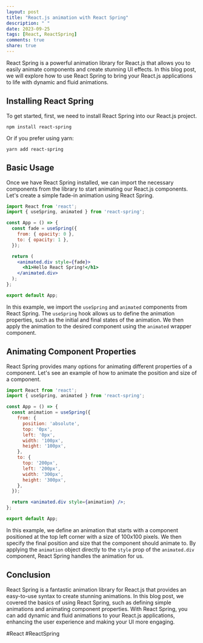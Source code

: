 ```yaml
---
layout: post
title: "React.js animation with React Spring"
description: " "
date: 2023-09-25
tags: [React, ReactSpring]
comments: true
share: true
---
```


React Spring is a powerful animation library for React.js that allows you to easily animate components and create stunning UI effects. In this blog post, we will explore how to use React Spring to bring your React.js applications to life with dynamic and fluid animations.

## Installing React Spring

To get started, first, we need to install React Spring into our React.js project.

```shell
npm install react-spring
```

Or if you prefer using yarn:

```shell
yarn add react-spring
```

## Basic Usage

Once we have React Spring installed, we can import the necessary components from the library to start animating our React.js components. Let's create a simple fade-in animation using React Spring.

```jsx
import React from 'react';
import { useSpring, animated } from 'react-spring';

const App = () => {
  const fade = useSpring({
    from: { opacity: 0 },
    to: { opacity: 1 },
  });

  return (
    <animated.div style={fade}>
      <h1>Hello React Spring!</h1>
    </animated.div>
  );
};

export default App;
```

In this example, we import the `useSpring` and `animated` components from React Spring. The `useSpring` hook allows us to define the animation properties, such as the initial and final states of the animation. We then apply the animation to the desired component using the `animated` wrapper component.

## Animating Component Properties

React Spring provides many options for animating different properties of a component. Let's see an example of how to animate the position and size of a component.

```jsx
import React from 'react';
import { useSpring, animated } from 'react-spring';

const App = () => {
  const animation = useSpring({
    from: {
      position: 'absolute',
      top: '0px',
      left: '0px',
      width: '100px',
      height: '100px',
    },
    to: {
      top: '200px',
      left: '200px',
      width: '300px',
      height: '300px',
    },
  });

  return <animated.div style={animation} />;
};

export default App;
```

In this example, we define an animation that starts with a component positioned at the top left corner with a size of 100x100 pixels. We then specify the final position and size that the component should animate to. By applying the `animation` object directly to the `style` prop of the `animated.div` component, React Spring handles the animation for us.

## Conclusion

React Spring is a fantastic animation library for React.js that provides an easy-to-use syntax to create stunning animations. In this blog post, we covered the basics of using React Spring, such as defining simple animations and animating component properties. With React Spring, you can add dynamic and fluid animations to your React.js applications, enhancing the user experience and making your UI more engaging.

#React #ReactSpring